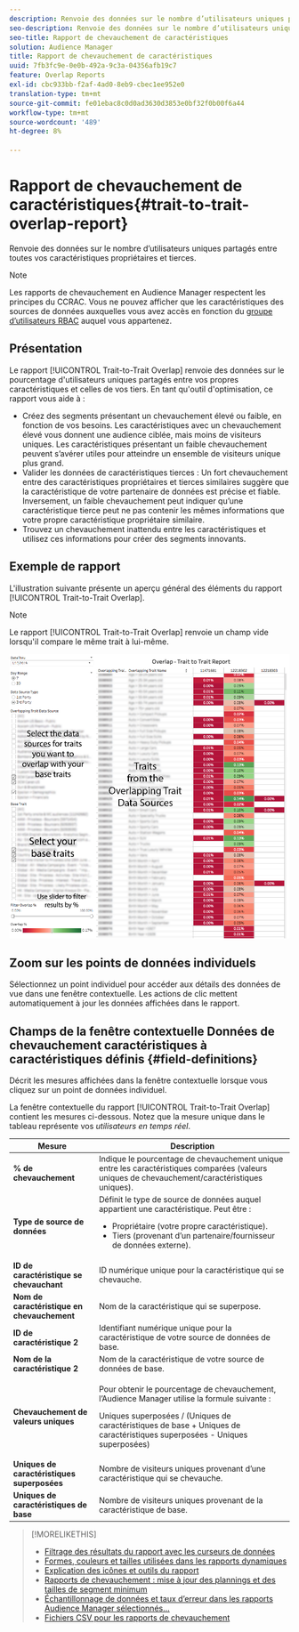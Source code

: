```yaml
---
description: Renvoie des données sur le nombre d’utilisateurs uniques partagés entre toutes vos caractéristiques propriétaires et tierces.
seo-description: Renvoie des données sur le nombre d’utilisateurs uniques partagés entre toutes vos caractéristiques propriétaires et tierces.
seo-title: Rapport de chevauchement de caractéristiques
solution: Audience Manager
title: Rapport de chevauchement de caractéristiques
uuid: 7fb3fc9e-0e0b-492a-9c3a-04356afb19c7
feature: Overlap Reports
exl-id: cbc933bb-f2af-4ad0-8eb9-cbec1ee952e0
translation-type: tm+mt
source-git-commit: fe01ebac8c0d0ad3630d3853e0bf32f0b00f6a44
workflow-type: tm+mt
source-wordcount: '489'
ht-degree: 8%

---
```


# Rapport de chevauchement de caractéristiques{#trait-to-trait-overlap-report}

Renvoie des données sur le nombre d’utilisateurs uniques partagés entre toutes vos caractéristiques propriétaires et tierces.

>[!NOTE]
>
>Les rapports de chevauchement en Audience Manager respectent les principes du CCRAC. Vous ne pouvez afficher que les caractéristiques des sources de données auxquelles vous avez accès en fonction du [groupe d’utilisateurs RBAC](/help/using/features/administration/administration-overview.md) auquel vous appartenez.

<!-- 

c_overlap_reports.xml

 -->

## Présentation

Le rapport [!UICONTROL Trait-to-Trait Overlap] renvoie des données sur le pourcentage d&#39;utilisateurs uniques partagés entre vos propres caractéristiques et celles de vos tiers. En tant qu&#39;outil d&#39;optimisation, ce rapport vous aide à :

* Créez des segments présentant un chevauchement élevé ou faible, en fonction de vos besoins. Les caractéristiques avec un chevauchement élevé vous donnent une audience ciblée, mais moins de visiteurs uniques. Les caractéristiques présentant un faible chevauchement peuvent s’avérer utiles pour atteindre un ensemble de visiteurs unique plus grand.
* Valider les données de caractéristiques tierces : Un fort chevauchement entre des caractéristiques propriétaires et tierces similaires suggère que la caractéristique de votre partenaire de données est précise et fiable. Inversement, un faible chevauchement peut indiquer qu’une caractéristique tierce peut ne pas contenir les mêmes informations que votre propre caractéristique propriétaire similaire.
* Trouvez un chevauchement inattendu entre les caractéristiques et utilisez ces informations pour créer des segments innovants.

## Exemple de rapport

L&#39;illustration suivante présente un aperçu général des éléments du rapport [!UICONTROL Trait-to-Trait Overlap].

>[!NOTE]
>
>Le rapport [!UICONTROL Trait-to-Trait Overlap] renvoie un champ vide lorsqu&#39;il compare le même trait à lui-même.

![](assets/trait-to-trait-overlap.png)

## Zoom sur les points de données individuels

Sélectionnez un point individuel pour accéder aux détails des données de vue dans une fenêtre contextuelle. Les actions de clic mettent automatiquement à jour les données affichées dans le rapport.

## Champs de la fenêtre contextuelle Données de chevauchement caractéristiques à caractéristiques définis {#field-definitions}

Décrit les mesures affichées dans la fenêtre contextuelle lorsque vous cliquez sur un point de données individuel.

<!-- 

r_t2t_data_pop.xml

 -->

La fenêtre contextuelle du rapport [!UICONTROL Trait-to-Trait Overlap] contient les mesures ci-dessous. Notez que la mesure unique dans le tableau représente vos *utilisateurs en temps réel*.

<table id="table_A2A0CFC47C1A404994B82E6630E711A2"> 
 <thead> 
  <tr> 
   <th colname="col1" class="entry"> Mesure </th> 
   <th colname="col2" class="entry"> Description </th> 
  </tr>
 </thead>
 <tbody> 
  <tr> 
   <td colname="col1"><b><span class="wintitle"> % de chevauchement</span></b> </td> 
   <td colname="col2"> Indique le pourcentage de chevauchement unique entre les caractéristiques comparées (valeurs uniques de chevauchement/caractéristiques uniques). </td> 
  </tr> 
  <tr> 
   <td colname="col1"><b><span class="wintitle"> Type de source de données</span></b> </td> 
   <td colname="col2">Définit le type de source de données auquel appartient une caractéristique. Peut être : 
    <ul id="ul_0477C04A33FD4F5D998B98984E6554D3"> 
     <li id="li_50FCA48EDB5843AB8FB6C34ED2C0067D">Propriétaire (votre propre caractéristique). </li> 
     <li id="li_4F6148EDAEFE43FA8D505944E9FE3855">Tiers (provenant d’un partenaire/fournisseur de données externe). </li> 
    </ul> </td> 
  </tr> 
  <tr> 
   <td colname="col1"><b><span class="wintitle"> ID de caractéristique se chevauchant</span></b> </td> 
   <td colname="col2"> ID numérique unique pour la caractéristique qui se chevauche. </td> 
  </tr> 
  <tr> 
   <td colname="col1"><b><span class="wintitle"> Nom de caractéristique en chevauchement</span></b> </td> 
   <td colname="col2"> Nom de la caractéristique qui se superpose. </td> 
  </tr>
    <tr> 
   <td colname="col1"><b><span class="wintitle"> ID de caractéristique 2</span></b> </td> 
   <td colname="col2"> Identifiant numérique unique pour la caractéristique de votre source de données de base. </td> 
  </tr> 
  <tr> 
   <td colname="col1"><b><span class="wintitle"> Nom de la caractéristique 2</span></b> </td> 
   <td colname="col2"> Nom de la caractéristique de votre source de données de base. </td> 
  </tr> 
  <tr> 
   <td colname="col1"><b><span class="wintitle"> Chevauchement de valeurs uniques</span></b> </td> 
   <td colname="col2"> <p>Pour obtenir le pourcentage de chevauchement, l’Audience Manager utilise la formule suivante :</p> <p>Uniques superposées / (Uniques de caractéristiques de base + Uniques de caractéristiques superposées - Uniques superposées)</p> </td> 
  </tr> 
  <tr> 
   <td colname="col1"><b><span class="wintitle"> Uniques de caractéristiques superposées</span></b> </td> 
   <td colname="col2"> Nombre de visiteurs uniques provenant d’une caractéristique qui se chevauche. </td> 
  </tr> 
    <tr> 
   <td colname="col1"><b><span class="wintitle"> Uniques de caractéristiques de base</span></b> </td> 
   <td colname="col2"> Nombre de visiteurs uniques provenant de la caractéristique de base. </td> 
  </tr> 
 </tbody> 
</table>

>[!MORELIKETHIS]
>
>* [Filtrage des résultats du rapport avec les curseurs de données](../../reporting/dynamic-reports/data-sliders.md)
>* [Formes, couleurs et tailles utilisées dans les rapports dynamiques](../../reporting/dynamic-reports/interactive-report-technology.md#shapes-colors-sizes)
>* [Explication des icônes et outils du rapport](../../reporting/dynamic-reports/interactive-report-technology.md#icons-tools-explained)
>* [Rapports de chevauchement : mise à jour des plannings et des tailles de segment minimum](../../reporting/dynamic-reports/overlap-minimum-segment-size.md)
>* [Échantillonnage de données et taux d’erreur dans les rapports Audience Manager sélectionnés...](../../reporting/report-sampling.md)
>* [Fichiers CSV pour les rapports de chevauchement](../../reporting/dynamic-reports/overlap-csv-files.md)

